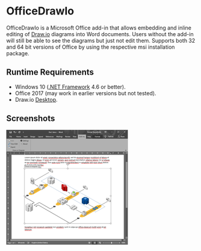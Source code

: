 # OfficeDrawIo

OfficeDrawIo is a Microsoft Office add-in that allows embedding and inline editing of [Draw.io](https://about.draw.io/) diagrams into Word documents. Users without the add-in will still be able to see the diagrams but just not edit them.
Supports both 32 and 64 bit versions of Office by using the respective msi installation package.

Runtime Requirements
--------------------
- Windows 10 ([.NET Framework](https://dotnet.microsoft.com/download/dotnet-framework) 4.6 or better).
- Office 2017 (may work in earlier versions but not tested).
- Draw.io [Desktop](https://about.draw.io/integrations/).

Screenshots
-----------
[![raspikey-diagram](screen1_tn.png)](screen1.png)

